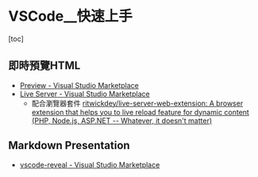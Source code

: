 # VSCode__快速上手

[toc]
<!-- toc --> 

## 即時預覽HTML

- [Preview - Visual Studio Marketplace](https://marketplace.visualstudio.com/items?itemName=searKing.preview-vscode)
- [Live Server - Visual Studio Marketplace](https://marketplace.visualstudio.com/items?itemName=ritwickdey.LiveServer)
    - 配合瀏覽器套件
    [ritwickdey/live-server-web-extension: A browser extension that helps you to live reload feature for dynamic content (PHP, Node.js, ASP.NET -- Whatever, it doesn't matter)](https://github.com/ritwickdey/live-server-web-extension)


## Markdown Presentation

- [vscode-reveal - Visual Studio Marketplace](https://marketplace.visualstudio.com/items?itemName=evilz.vscode-reveal)

